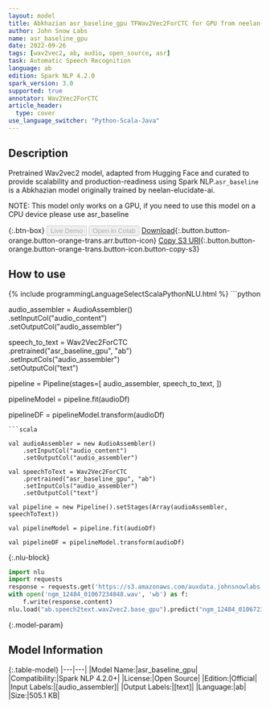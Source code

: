 ```yaml
---
layout: model
title: Abkhazian asr_baseline_gpu TFWav2Vec2ForCTC for GPU from neelan-elucidate-ai
author: John Snow Labs
name: asr_baseline_gpu
date: 2022-09-26
tags: [wav2vec2, ab, audio, open_source, asr]
task: Automatic Speech Recognition
language: ab
edition: Spark NLP 4.2.0
spark_version: 3.0
supported: true
annotator: Wav2Vec2ForCTC
article_header:
  type: cover
use_language_switcher: "Python-Scala-Java"
---
```


## Description

Pretrained Wav2vec2  model, adapted from Hugging Face and curated to provide scalability and production-readiness using Spark NLP.`asr_baseline` is a Abkhazian model originally trained by neelan-elucidate-ai.

NOTE: This model only works on a GPU, if you need to use this model on a CPU device please use asr_baseline

{:.btn-box}
<button class="button button-orange" disabled>Live Demo</button>
<button class="button button-orange" disabled>Open in Colab</button>
[Download](https://s3.amazonaws.com/auxdata.johnsnowlabs.com/public/models/asr_baseline_gpu_ab_4.2.0_3.0_1664191424332.zip){:.button.button-orange.button-orange-trans.arr.button-icon}
[Copy S3 URI](s3://auxdata.johnsnowlabs.com/public/models/asr_baseline_gpu_ab_4.2.0_3.0_1664191424332.zip){:.button.button-orange.button-orange-trans.button-icon.button-copy-s3}

## How to use



<div class="tabs-box" markdown="1">
{% include programmingLanguageSelectScalaPythonNLU.html %}
```python

audio_assembler = AudioAssembler() \
    .setInputCol("audio_content") \
    .setOutputCol("audio_assembler")

speech_to_text = Wav2Vec2ForCTC \
    .pretrained("asr_baseline_gpu", "ab")\
    .setInputCols("audio_assembler") \
    .setOutputCol("text")

pipeline = Pipeline(stages=[
  audio_assembler,
  speech_to_text,
])

pipelineModel = pipeline.fit(audioDf)

pipelineDF = pipelineModel.transform(audioDf)
```
```scala

val audioAssembler = new AudioAssembler()
    .setInputCol("audio_content") 
    .setOutputCol("audio_assembler")

val speechToText = Wav2Vec2ForCTC
    .pretrained("asr_baseline_gpu", "ab")
    .setInputCols("audio_assembler") 
    .setOutputCol("text") 

val pipeline = new Pipeline().setStages(Array(audioAssembler, speechToText))

val pipelineModel = pipeline.fit(audioDf)

val pipelineDF = pipelineModel.transform(audioDf)

```


{:.nlu-block}
```python
import nlu
import requests
response = requests.get('https://s3.amazonaws.com/auxdata.johnsnowlabs.com/public/resources/en/audio/samples/wavs/ngm_12484_01067234848.wav')
with open('ngm_12484_01067234848.wav', 'wb') as f:
    f.write(response.content)
nlu.load("ab.speech2text.wav2vec2.base_gpu").predict("ngm_12484_01067234848.wav")
```


{:.model-param}
## Model Information

{:.table-model}
|---|---|
|Model Name:|asr_baseline_gpu|
|Compatibility:|Spark NLP 4.2.0+|
|License:|Open Source|
|Edition:|Official|
|Input Labels:|[audio_assembler]|
|Output Labels:|[text]|
|Language:|ab|
|Size:|505.1 KB|
